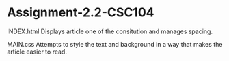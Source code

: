 # Assignment-2.2-CSC104

INDEX.html
Displays article one of the consitution and manages spacing.

MAIN.css
Attempts to style the text and background in a way that makes the article easier to read.
